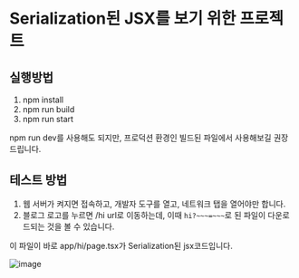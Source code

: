 # Serialization된 JSX를 보기 위한 프로젝트

## 실행방법

1. npm install
2. npm run build
3. npm run start

npm run dev를 사용해도 되지만, 프로덕션 환경인 빌드된 파일에서 사용해보길 권장드립니다.

## 테스트 방법

1. 웹 서버가 켜지면 접속하고, 개발자 도구를 열고, 네트워크 탭을 열어야만 합니다.
2. 블로그 로고를 누르면 /hi url로 이동하는데, 이때 `hi?~~~=~~~`로 된 파일이 다운로드되는 것을 볼 수 있습니다.

이 파일이 바로 app/hi/page.tsx가 Serialization된 jsx코드입니다.

![image](https://github.com/vinitus/my-blog/assets/97886013/9d639a36-dee6-4bf1-903a-582ec6a6e579)
